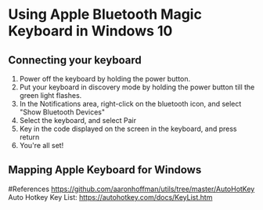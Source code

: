 # Using Apple Bluetooth Magic Keyboard in Windows 10

## Connecting your keyboard
1. Power off the keyboard by holding the power button.
2. Put your keyboard in discovery mode by holding the power button till the green light flashes.
3. In the Notifications area, right-click on the bluetooth icon, and select "Show Bluetooth Devices"
4. Select the keyboard, and select Pair
5. Key in the code displayed on the screen in the keyboard, and press return
6. You're all set!

## Mapping Apple Keyboard for Windows


#References
https://github.com/aaronhoffman/utils/tree/master/AutoHotKey
Auto Hotkey Key List: https://autohotkey.com/docs/KeyList.htm
